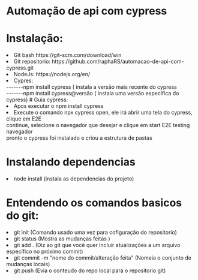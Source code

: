 # Automação de api com cypress

# Instalação:
<li>Git bash https://git-scm.com/download/win</li> 
<li>Git repositorio: https://github.com/raphaRS/automacao-de-api-com-cypress.git</li>
<li>NodeJs: https://nodejs.org/en/</li>
<li>Cypres:
<br>-------npm install cypress ( instala a versão mais recente do cypress<br>
    -------npm install cypress@versão ( instala uma versão especifica do cypress)
# Guia cypress:
 <li>Apos executar o npm install cypress
 <li>Execute o comando npx cypress open, ele irá abrir uma tela do cypress, clique em E2E<br>
 continue, selecione o navegador que desejar e clique em start E2E  testing navegador<br>
 pronto o cypress foi instalado e criou a estrutura de pastas

# Instalando dependencias
<li> node install (instala as dependencias do projeto)

# Entendendo os comandos basicos do git:
<li>git init (Comando usado uma vez para cofiguração do repositorio)
<li>git status (Mostra as mudanças feitas )
<li>git add . (Diz ao git que você quer incluir atualizações a um arquivo específico no próximo commit)
<li>git commit -m "nome do commit/alteração feita" (Nomeia o conjunto de mudanças locais)
<li>git push (Evia o conteudo do repo local para o repositorio git)
